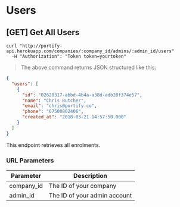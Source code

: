 # Users

## [GET] Get All Users

```shell
curl "http://portify-api.herokuapp.com/companies/:company_id/admins/:admin_id/users"
  -H "Authorization": "Token token=yourtoken"
```

> The above command returns JSON structured like this:

```json
{
  "users": [
    {
      "id": "02628317-abbd-4b4a-a38d-adb20f374e57",
      "name": "Chris Butcher",
      "email": "chris@portify.co",
      "phone": "07500802406",
      "created_at": "2018-03-21 14:57:50.000"
    }
  ]
}
```

This endpoint retrieves all enrolments.

### URL Parameters

Parameter | Description
--------- | -----------
company_id | The ID of your company
admin_id | The ID of your admin account